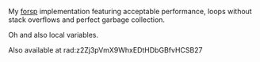 My [forsp](https://github.com/xorvoid/forsp) implementation featuring acceptable performance, loops without stack overflows and perfect garbage collection.

Oh and also local variables.

Also available at rad:z2Zj3pVmX9WhxEDtHDbGBfvHCSB27
